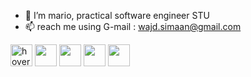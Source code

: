 - 👋 I’m mario, practical software engineer STU
- 📫 reach me using G-mail : wajd.simaan@gmail.com
 
<p align="left">
  <img src="https://play-lh.googleusercontent.com/uGqP7F-E_eaEwTb3hMz63MWf0YKRSK6n9INBwibBSOrGDg6B3sd-ACuqNrR312ohdQ" width="35" title="hover text">
  <img src="https://dev.java/assets/images/java-logo-vert-blk.png" width="35">
  <img src = "https://web3d.co.il/wp-content/uploads/2021/03/asp-wpv_225x160_center_center.jpg" width="35">
  <img src= "https://play-lh.googleusercontent.com/85WnuKkqDY4gf6tndeL4_Ng5vgRk7PTfmpI4vHMIosyq6XQ7ZGDXNtYG2s0b09kJMw" width="35">
  <img src="https://www.getsoftwareservice.com/wp-content/uploads/2015/05/SQL-Training.png" width="35">
</p>
<!---
joeSim12/joeSim12 is a ✨ special ✨ repository because its `README.md` (this file) appears on your GitHub profile.
You can click the Preview link to take a look at your changes.
--->
